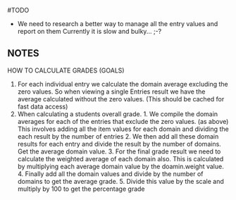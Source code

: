 #TODO


  - We need to research a better way to manage all the entry values and report on them
    Currently it is slow and bulky... ;-?
       
    
    
    
    
    
    
## NOTES 


HOW TO CALCULATE GRADES (GOALS)

  1. For each individual entry we calculate the domain average excluding the zero values.
     So when viewing a single Entries result we have the average calculated without the zero values.
     (This should be cached for fast data access)
  2. When calculating a students overall grade. 
    1. We compile the domain averages for each of the entries that exclude the zero values. (as above)
       This involves adding all the item values for each domain and dividing the each result by the number of entries
    2. We then add all these domain results for each entry and divide the result by the number of domains. Get the average domain value.
    3. For the final grade result we need to calculate the weighted average of each domain also. This is calculated by multiplying
       each average domain value by the doamin.weight value.  
    4. Finally add all the domain values and divide by the number of domains to get the average grade. 
    5. Divide this value by the scale and multiply by 100 to get the percentage grade
